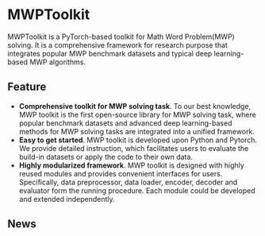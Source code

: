# MWPToolkit
MWPToolkit is a PyTorch-based toolkit for Math Word Problem(MWP) solving. It is a comprehensive framework for research purpose that integrates popular MWP benchmark datasets and typical deep learning-based MWP algorithms. 

## Feature

* **Comprehensive toolkit for MWP solving task**. To our best knowledge, MWP toolkit is the first open-source library for MWP solving task, where popular benchmark datasets and advanced deep learning-based methods for MWP solving tasks are integrated into a unified framework. 
* **Easy to get started**. MWP toolkit is developed upon Python and Pytorch. We provide detailed instruction, which facilitates users to evaluate the build-in datasets or apply the code to their own data.
* **Highly modularized framework**. MWP toolkit is designed with highly reused modules and provides convenient interfaces for users. Specifically, data preprocessor, data loader, encoder, decoder and evaluator form the running procedure. Each module could be developed and extended independently.

## News

